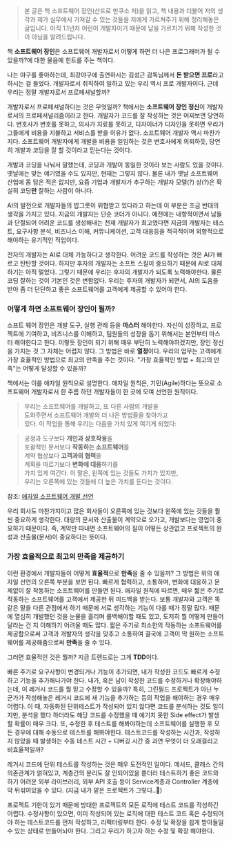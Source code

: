 > 본 글은 책 소프트웨어 장인(산드로 만쿠소 저)을 읽고, 책 내용과 더불어 저의 생각과 제가 실무에서 가져갈 수 있는 것들을 저에게 가르쳐주기 위해 정리해놓은 글입니다. 아직 1.1년차 어린이 개발자이기 때문에 남을 가르치기 위해 작성한 것이 아님을 알려드립니다.

책 **소프트웨어 장인**은 소프트웨어 개발자로서 어떻게 하면 더 나은 프로그래머가 될 수 있을까?에 대한 물음에 힌트를 주는 책이다.

나는 야구를 좋아하는데, 최강야구에 출연하시는 김성근 감독님께서 **돈 받으면 프로**라고 하시는 걸 들었다. 개발자로서 취직하여 일하고 있는 우리 역시 프로 개발자이다. 근데 우리는 정말 개발자로서 프로페셔널할까?

개발자로서 프로페셔널하다는 것은 무엇일까? 책에서는 **소프트웨어 장인 정신**이 개발자로서의 프로페셔널리즘이라고 한다. 개발자가 코드를 잘 작성하는 것은 어찌보면 당연하다. 변호사가 변호를 못하고, 의사가 치료를 못하고, 디자이너가 디자인을 못하면 우리가 그들에게 비용을 지불하고 서비스를 받을 이유가 없다. 소프트웨어 개발자 역시 마찬가지다. 소프트웨어 개발자에게 개발을 비용을 일임하는 것은 변호사에게 의뢰하듯, 당연히 개발과 코딩을 잘 할 것이라고 믿는다는 것이다.

개발과 코딩을 나눠서 말했는데, 코딩과 개발이 동일한 것이라 보는 사람도 있을 것이다. 옛날에는 맞는 얘기였을 수도 있지만, 현재는 그렇지 않다. 물론 내가 옛날 소프트웨어 산업에 몸 담은 적은 없지만, 요즘 기업과 개발자가 추구하는 개발자 모델(?) 상(?)은 확실히 코딩**만** 잘하는 사람이 아니다.

AI의 발전으로 개발자들의 밥그릇이 위협받고 있다라고 하는데 이 부분은 조금 반대의 생각을 가지고 있다. 지금의 개발자는 단순 코더가 아니다. 예전에는 내향적이면서 남들과 단절되어 어려운 코드를 생성해내는 천재 개발자가 최고였다면 지금의 개발자는 테스트, 요구사항 분석, 비즈니스 이해, 커뮤니케이션, 고객 대응등을 적극적이며 외향적으로 해야하는 유기적인 직업이다. 

전자의 개발자는 AI로 대체 가능하다고 생각한다. 어려운 코드를 작성하는 것은 AI가 빠르고 탄탄할 것이다. 하지만 후자의 개발자는 소프트 스킬이 중요하기 때문에 AI로 대체하기는 아직 멀었다. 그렇기 때문에 우리는 후자의 개발자가 되도록 노력해야한다. 물론 코딩 잘하는 것이 기본인 것은 변함없다. 우리는 후자의 개발자가 되면서, AI의 도움을 받아 좀 더 단단하고 좋은 소프트웨어를 고객에게 제공할 수 있어야 한다.

### 어떻게 하면 소프트웨어 장인이 될까?
소프트 웨어 장인은 개발 도구, 실행 관례 등을 **마스터** 해야한다. 자신이 성장하고, 프로젝트에 기여하고, 비즈니스를 이해하고, 팀원들의 성장을 돕기 위해서는 본인부터 마스터 해야한다고 한다. 이렇듯 장인이 되기 위해 매우 부단히 노력해야하겠지만, 장인 정신을 가지는 것 그 자체는 어렵지 않다. 그 방법은 바로 **열정**이다. 우리의 업무는 고객에게 가장 효율적인 방법으로 최고의 만족을 주는 것이다. "가장 효율적인 방법 + 최고의 만족"는 어떻게 달성할 수 있을까?

책에서는 이를 애자일 원칙으로 설명한다. 애자일 원칙은, 기민(Agile)하다는 뜻으로 소프트웨어 개발자로서 한 주름 하던 개발자들이 한 곳에 모여 선언한 원칙이다.

> 우리는 소프트웨어를 개발하고, 또 다른 사람의 개발을  
도와주면서 소프트웨어 개발의 더 나은 방법들을 찾아가고  
있다. 이 작업을 통해 우리는 다음을 가치 있게 여기게 되었다:  

> 공정과 도구보다 **개인과 상호작용**을  
포괄적인 문서보다 **작동하는 소프트웨어**를  
계약 협상보다 **고객과의 협력**을  
계획을 따르기보다 **변화에 대응**하기를  
가치 있게 여긴다. 이 말은, 왼쪽에 있는 것들도 가치가 있지만,  
우리는 오른쪽에 있는 것들에 더 높은 가치를 둔다는 것이다.

참조: [애자일 소프트웨어 개발 선언](https://agilemanifesto.org/iso/ko/manifesto.html)

우리 회사도 마찬가지이고 많은 회사들이 오른쪽에 있는 것보다 왼쪽에 있는 것들을 훨씬 중요하게 생각한다. 대량의 문서와 산출물이 계약으로 오가고, 개발보다는 영업이 중요하기 때문이다. 
즉, 계약만 따내면 소프트웨어의 질이 어떻든 상관없고 프로젝트의 완성과 산출물(문서)이 중요하다는 뜻이다. 

### 가장 효율적으로 최고의 만족을 제공하기
이런 환경에서 개발자들이 어떻게 **효율적**으로 **만족**을 줄 수 있을까? 그 방법은 위의 애자일 선언의 오른쪽 부분을 보면 된다.
빠르게 협력하고, 소통하며, 변화에 대응하고 문제없이 잘 작동하는 소프트웨어를 만들면 된다. 애자일 원칙에 따르면, 매우 짧은 주기로 작동하는 소프트웨어를 고객에서 제공한 뒤 피드백을 받는다. 보통 개발자와 고객은 똑같은 말을 다른 관점에서 하기 때문에 서로 생각하는 기능이 다를 때가 정말 많다. 때문에 열심히 개발했던 것을 눈물을 흘리며 롤백해야할 때도 있고, 도저히 뭘 어떻게 만들어달라는 건 지 이해하기 어려울 때도 많다. 짧은 주기로 최소한의 작동하는 소프트웨어를 제공함으로써 고객과 개발자의 생각을 맞추고 소통하여 결국에 고객이 딱 원하는 소프트웨어를 제공해줌으로써 **만족**을 줄 수 있다.

그러면 효율적인 것은 뭘까? 지금 트렌드로는 그게 **TDD**이다.

빠른 주기로 요구사항이 변경되거나 기능이 추가되면, 내가 작성한 코드도 빠르게 수정하고 기능을 추가해나가야 한다. 내가, 혹은 남이 작성한 코드를 수정하거나 확장해야하는데, 이 레거시 코드를 뭘 믿고 수정할 수 있을까? 특히, 그린필드 프로젝트가 아닌 누군가가 작성해놓은 레거시 코드에 새 기능을 추가하는 등의 작업을 해야하는 경우 매우 어렵다. 이 때, 자동화된 단위테스트가 작성되어 있지 않다면 코드를 분석하는 것도 일이지만, 분석을 했다 하더라도 해당 코드를 수정했을 때 예기치 못한 Side effect가 발생할 확률이 매우 크다. 또, 수정한 후 테스트를 해봐야하는데 소프트웨어를 실행한 후 모든 경우에 대해  수동으로 테스트를 해봐야한다. 테스트코드를 작성하는 시간과, 작성하지 않았을 때 발생하는 수동 테스트 시간 + 디버깅 시간 중 과연 무엇이 더 오래걸리고 비효율적일까? 

레거시 코드에 단위 테스트를 작성하는 것은 매우 도전적인 일이다. 메서드, 클래스 간의 의존관계가 얽혀있고, 계층간의 분리도 잘 안되어있을 뿐더러 테스트하기 좋은 코드와 하기 어려운 외부 라이브러리, 외부 API 호출 등이 Service계층과 Controller 계층에 막 뒤섞여있을 수 있다. (지금 내가 맡은 프로젝트가 그렇다..🥲)

프로젝트 기한이 있기 때문에 방대한 프로젝트의 모든 로직에 테스트 코드를 작성하긴 어렵다. 수정사항이 있으면, 이미 작성되어 있는 로직에 대한 테스트 코드 혹은 수정되어야 하는 테스트코드를 먼저 작성하고, 리팩터링부터 한다. 수정 및 확장을 쉽게 받아들일 수 있는 상태로 만들어놔야 한다. 그리고 우리가 하고자 하는 수정 및 확장 해야한다.
